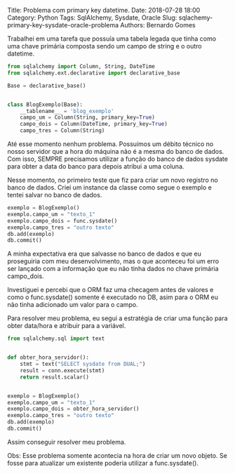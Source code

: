 Title: Problema com primary key datetime.
Date: 2018-07-28 18:00
Category: Python
Tags: SqlAlchemy, Sysdate, Oracle
Slug: sqlachemy-primary-key-sysdate-oracle-problema
Authors: Bernardo Gomes

Trabalhei em uma tarefa que possuía uma tabela legada que tinha como uma chave primária composta sendo um campo de string e o outro datetime.

```python
from sqlalchemy import Column, String, DateTime
from sqlalchemy.ext.declarative import declarative_base

Base = declarative_base()


class BlogExemplo(Base):
    __tablename__ = 'blog_exemplo'
    campo_um = Column(String, primary_key=True)
    campo_dois = Column(DateTime, primary_key=True)
    campo_tres = Column(String)
```

Até esse momento nenhum problema. Possuímos um débito técnico no nosso servidor que a hora do máquina não é a mesma do banco de dados. Com isso, SEMPRE precisamos utilizar a função do banco de dados sysdate para obter a data do banco para depois atribui a uma coluna.

Nesse momento, no primeiro teste que fiz para criar um novo registro no banco de dados.
Criei um instance da classe como segue o exemplo e tentei salvar no banco de dados.

```python
exemplo = BlogExemplo()
exemplo.campo_um = "texto_1"
exemplo.campo_dois = func.sysdate()
exemplo.campo_tres = "outro texto"
db.add(exemplo)
db.commit()
```

A minha expectativa era que salvasse no banco de dados e que eu proseguiria com meu desenvolvimento, mas o que aconteceu foi um erro ser lançado com a informação que eu não tinha dados no chave primária campo_dois.

Investiguei e percebi que o ORM faz uma checagem antes de valores e como o func.sysdate() somente é executado no DB, asim para o ORM eu não tinha adicionado um valor para o campo.

Para resolver meu problema, eu segui a estratégia de criar uma função para obter data/hora e atribuir para a variável.

```python
from sqlalchemy.sql import text


def obter_hora_servidor():
    stmt = text("SELECT sysdate from DUAL;")
    result = conn.execute(stmt)
    return result.scalar()


exemplo = BlogExemplo()
exemplo.campo_um = "texto_1"
exemplo.campo_dois = obter_hora_servidor()
exemplo.campo_tres = "outro texto"
db.add(exemplo)
db.commit()

```

Assim conseguir resolver meu problema.

Obs: Esse problema somente acontecia na hora de criar um novo objeto. Se fosse para atualizar um existente poderia utilizar a func.sysdate().